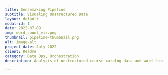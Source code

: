 ```yaml
---
title: Sensemaking Pipeline
subtitle: Visualing Unstructured Data
layout: default
modal-id: 1
date: 2022-07-09
img: word_count_viz.png
thumbnail: pipeline-thumbnail.png
alt: image-alt
project-date: July 2022
client: Readme
category: Data Ops, Orchestration
description: Analysis of unstructured course catalog data and word frequency visualizion using the D3js library 

---
```

